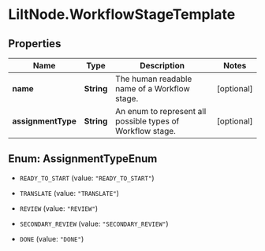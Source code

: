 # LiltNode.WorkflowStageTemplate

## Properties

Name | Type | Description | Notes
------------ | ------------- | ------------- | -------------
**name** | **String** | The human readable name of a Workflow stage. | [optional] 
**assignmentType** | **String** | An enum to represent all possible types of Workflow stage. | [optional] 



## Enum: AssignmentTypeEnum


* `READY_TO_START` (value: `"READY_TO_START"`)

* `TRANSLATE` (value: `"TRANSLATE"`)

* `REVIEW` (value: `"REVIEW"`)

* `SECONDARY_REVIEW` (value: `"SECONDARY_REVIEW"`)

* `DONE` (value: `"DONE"`)




